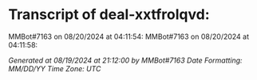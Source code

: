 # Transcript of deal-xxtfrolqvd:

MMBot#7163 on 08/20/2024 at 04:11:54: 
MMBot#7163 on 08/20/2024 at 04:11:58: 

*Generated at 08/19/2024 at 21:12:00 by MMBot#7163*
*Date Formatting: MM/DD/YY*
*Time Zone: UTC*